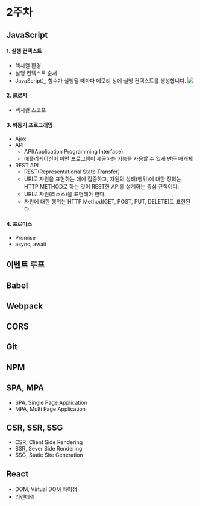 # 2주차
## JavaScript
#### 1. 실행 컨텍스트
- 렉시컬 환경
- 실행 컨텍스트 순서
- JavaScript는 함수가 실행될 때마다 메모리 상에 실행 컨텍스트를 생성합니다.
  ![](https://velog.velcdn.com/images/jm4293/post/47042d6a-8df8-4f1e-9f42-d0574c71c9c3/image.png)

#### 2. 클로저
- 렉시컬 스코프

#### 3. 비동기 프로그래밍
- Ajax
- API
    - API(Application Programming Interface)
    - 애플리케이션이 어떤 프로그램이 제공하는 기능을 사용할 수 있게 만든 매개체
- REST API
    - REST(Representational State Transfer)
    - URI로 자원을 표현하는 데에 집중하고, 자원의 상태(행위)에 대한 정의는 HTTP METHOD로 하는 것이 REST한 API를 설계하는 중심 규칙이다.
    - URI로 자원(리소스)을 표현해야 한다.
    - 자원에 대한 행위는 HTTP Method(GET, POST, PUT, DELETE)로 표현된다.

#### 4. 프로미스
- Promise
- async, await

## 이벤트 루프

## Babel

## Webpack

## CORS

## Git

## NPM

## SPA, MPA
- SPA, Single Page Application
- MPA, Multi Page Application

## CSR, SSR, SSG
- CSR, Client Side Rendering
- SSR, Sever Side Rendering
- SSG, Static Site Generation

## React
- DOM, Virtual DOM 차이점
- 리렌더링
